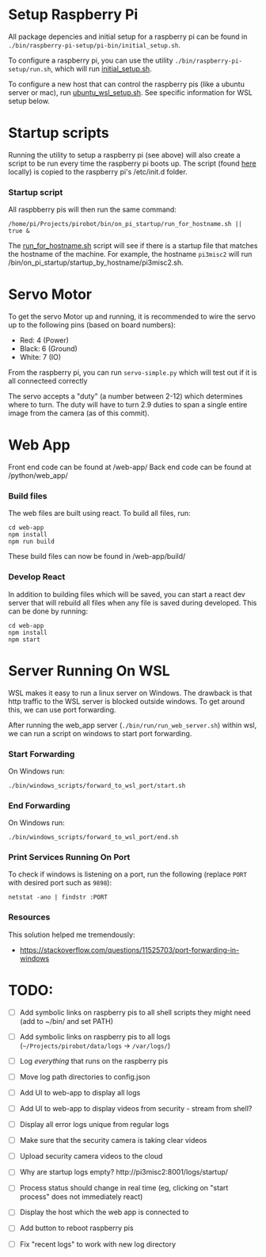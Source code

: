 # Setup Raspberry Pi
All package depencies and initial setup for a raspberry pi can be found in `./bin/raspberry-pi-setup/pi-bin/initial_setup.sh`.

To configure a raspberry pi, you can use the utility `./bin/raspberry-pi-setup/run.sh`, which will run [initial_setup.sh](/bin/raspberry-pi-setup/pi-bin/initial_setup.sh).

To configure a new host that can control the raspberry pis (like a ubuntu server or mac), run [ubuntu_wsl_setup.sh](/bin/raspberry-pi-setup/ubuntu_wsl_setup.sh). See specific information for WSL setup below.


# Startup scripts

Running the utility to setup a raspberry pi (see above) will also create a script to be run every time the raspberry pi boots up. The script (found [here](/bin/raspberry-pi-setup/pi-bin/init.d/robot_startup.sh) locally) is copied to the raspberry pi's /etc/init.d folder.

### Startup script

All raspbberry pis will then run the same command:
```
/home/pi/Projects/pirobot/bin/on_pi_startup/run_for_hostname.sh || true &
```

The [run_for_hostname.sh](/bin/on_pi_startup/run_for_hostname.sh) script will see if there is a startup file that matches the hostname of the machine. For example, the hostname `pi3misc2` will run /bin/on_pi_startup/startup_by_hostname/pi3misc2.sh.

# Servo Motor

To get the servo Motor up and running, it is recommended to wire the servo up to the following pins (based on board numbers):
 - Red: 4 (Power)
 - Black: 6 (Ground)
 - White: 7 (IO)

From the raspberry pi, you can run `servo-simple.py` which will test out if it is all connecteed correctly

The servo accepts a "duty" (a number between 2-12) which determines where to turn. The duty will have to turn 2.9 duties to span a single entire image from the camera (as of this commit).

# Web App
Front end code can be found at /web-app/
Back end code can be found at /python/web_app/

### Build files
The web files are built using react. To build all files, run:

```
cd web-app
npm install
npm run build
```

These build files can now be found in /web-app/build/

### Develop React
In addition to building files which will be saved, you can start a react dev server that will rebuild all files when any file is saved during developed. This can be done by running:

```
cd web-app
npm install
npm start
```

# Server Running On WSL
WSL makes it easy to run a linux server on Windows. The drawback is that http traffic to the WSL server is blocked outside windows. To get around this, we can use port forwarding.

After running the web_app server (`./bin/run/run_web_server.sh`) within wsl, we can run a script on windows to start port forwarding. 

### Start Forwarding
On Windows run:

```
./bin/windows_scripts/forward_to_wsl_port/start.sh
```

### End Forwarding
On Windows run:

```
./bin/windows_scripts/forward_to_wsl_port/end.sh
```

### Print Services Running On Port
To check if windows is listening on a port, run the following (replace `PORT` with desired port such as `9898`):
```
netstat -ano | findstr :PORT
```

### Resources
This solution helped me tremendously:
 -  https://stackoverflow.com/questions/11525703/port-forwarding-in-windows

# TODO:
 - [ ] Add symbolic links on raspberry pis to all shell scripts they might need (add to ~/bin/ and set PATH)
 - [ ] Add symbolic links on raspberry pis to all logs (`~/Projects/pirobot/data/logs` -> `/var/logs/`)
 - [ ] Log *everything* that runs on the raspberry pis
 - [ ] Move log path directories to config.json
 - [ ] Add UI to web-app to display all logs
 - [ ] Add UI to web-app to display videos from security - stream from shell?
 - [ ] Display all error logs unique from regular logs
 - [ ] Make sure that the security camera is taking clear videos
 - [ ] Upload security camera videos to the cloud
 - [ ] Why are startup logs empty? http://pi3misc2:8001/logs/startup/
 - [ ] Process status should change in real time (eg, clicking on "start process" does not immediately react)
 - [ ] Display the host which the web app is connected to
 - [ ] Add button to reboot raspberry pis
 - [ ] Fix "recent logs" to work with new log directory
 
 
 
 
 
 
 